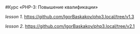 #Курс «PHP-3: Повышение квалификации»

_lesson 1._ https://github.com/IgorBaskakov/php3.local/tree/v1.3

_lesson 2._ https://github.com/IgorBaskakov/php3.local/tree/v2.1